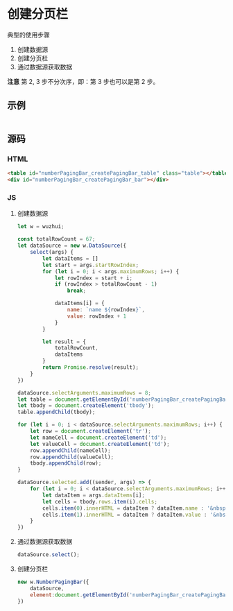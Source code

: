 # 创建分页栏

典型的使用步骤

1. 创建数据源
2. 创建分页栏
3. 通过数据源获取数据

**注意** 第 2, 3 步不分次序，即：第 3 步也可以是第 2 步。

## 示例

<table id="numberPagingBar_createPagingBar_table" class="table"></table>
<div id="numberPagingBar_createPagingBar_bar"></div>

## 源码

### HTML

```html
<table id="numberPagingBar_createPagingBar_table" class="table"></table>
<div id="numberPagingBar_createPagingBar_bar"></div>
```

### JS

1. 创建数据源
    ```js
    let w = wuzhui;

    const totalRowCount = 67;
    let dataSource = new w.DataSource({
        select(args) {
            let dataItems = []
            let start = args.startRowIndex;
            for (let i = 0; i < args.maximumRows; i++) {
                let rowIndex = start + i;
                if (rowIndex > totalRowCount - 1)
                    break;

                dataItems[i] = {
                    name: `name ${rowIndex}`,
                    value: rowIndex + 1
                }
            }

            let result = {
                totalRowCount,
                dataItems
            }
            return Promise.resolve(result);
        }
    })

    dataSource.selectArguments.maximumRows = 8;
    let table = document.getElementById('numberPagingBar_createPagingBar_table');
    let tbody = document.createElement('tbody');
    table.appendChild(tbody);

    for (let i = 0; i < dataSource.selectArguments.maximumRows; i++) {
        let row = document.createElement('tr');
        let nameCell = document.createElement('td');
        let valueCell = document.createElement('td');
        row.appendChild(nameCell);
        row.appendChild(valueCell);
        tbody.appendChild(row);
    }

    dataSource.selected.add((sender, args) => {
        for (let i = 0; i < dataSource.selectArguments.maximumRows; i++) {
            let dataItem = args.dataItems[i];
            let cells = tbody.rows.item(i).cells;
            cells.item(0).innerHTML = dataItem ? dataItem.name : '&nbsp;';
            cells.item(1).innerHTML = dataItem ? dataItem.value : '&nbsp;';
        }
    })
    ```
1. 通过数据源获取数据
    ```js
    dataSource.select();
    ```

1. 创建分页栏
    ```js
    new w.NumberPagingBar({
        dataSource,
        element:document.getElementById('numberPagingBar_createPagingBar_bar')
    })
    ```

